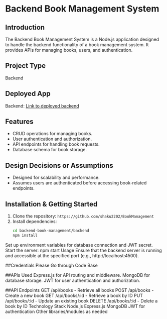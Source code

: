 # Backend Book Management System

## Introduction

The Backend Book Management System is a Node.js application designed to handle the backend functionality of a book management system. It provides APIs for managing books, users, and authentication.

## Project Type

Backend

## Deployed App

Backend: [Link to deployed backend](https://bookmanagement-ono2.onrender.com/)  

## Features

- CRUD operations for managing books.
- User authentication and authorization.
- API endpoints for handling book requests.
- Database schema for book storage.

## Design Decisions or Assumptions

- Designed for scalability and performance.
- Assumes users are authenticated before accessing book-related endpoints.

## Installation & Getting Started

1. Clone the repository: `https://github.com/shaku2202/BookManagement`
2. Install dependencies: 
   ```bash
   cd backend-book-management/backend
   npm install

Set up environment variables for database connection and JWT secret.
Start the server: npm start
Usage
Ensure that the backend server is running and accessible at the specified port (e.g., http://localhost:4500).

##Credentials
Please Go through Code Base

##APIs Used
Express.js for API routing and middleware.
MongoDB for database storage.
JWT for user authentication and authorization.

##API Endpoints
GET /api/books - Retrieve all books
POST /api/books - Create a new book
GET /api/books/:id - Retrieve a book by ID
PUT /api/books/:id - Update an existing book
DELETE /api/books/:id - Delete a book by ID
Technology Stack
Node.js
Express.js
MongoDB
JWT for authentication
Other libraries/modules as needed
